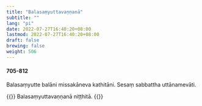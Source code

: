 ```yaml
---
title: "Balasaṃyuttavaṇṇanā"
subtitle: ""
lang: "pi"
date: 2022-07-27T16:40:20+08:00
lastmod: 2022-07-27T16:40:20+08:00
draft: false
brewing: false
weight: 506
---
```


#### 705-812

Balasaṃyutte balāni missakāneva kathitāni. Sesaṃ sabbattha uttānamevāti.

{{<eof>}}
    Balasaṃyuttavaṇṇanā niṭṭhitā.
{{</eof>}}